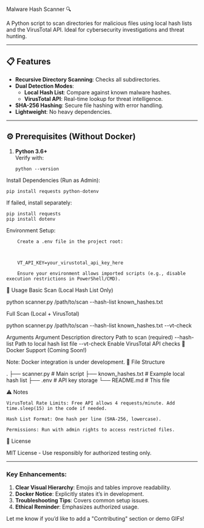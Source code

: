 Malware Hash Scanner 🔍

A Python script to scan directories for malicious files using local hash lists and the VirusTotal API. Ideal for cybersecurity investigations and threat hunting.

---

## 📋 Features
- **Recursive Directory Scanning**: Checks all subdirectories.
- **Dual Detection Modes**:
  - **Local Hash List**: Compare against known malware hashes.
  - **VirusTotal API**: Real-time lookup for threat intelligence.
- **SHA-256 Hashing**: Secure file hashing with error handling.
- **Lightweight**: No heavy dependencies.

---

## ⚙️ Prerequisites (Without Docker)
1. **Python 3.6+**  
   Verify with:  
   ```
   python --version

  Install Dependencies (Run as Admin):
    
    

    pip install requests python-dotenv

  If failed, install separately:
    
    

    pip install requests
    pip install dotenv

 Environment Setup:

        Create a .env file in the project root:
        
        

        VT_API_KEY=your_virustotal_api_key_here

        Ensure your environment allows imported scripts (e.g., disable execution restrictions in PowerShell/CMD).

🚀 Usage
Basic Scan (Local Hash List Only)



python scanner.py /path/to/scan --hash-list known_hashes.txt

Full Scan (Local + VirusTotal)



python scanner.py /path/to/scan --hash-list known_hashes.txt --vt-check

Arguments
Argument	Description
directory	Path to scan (required)
--hash-list	Path to local hash list file
--vt-check	Enable VirusTotal API checks
🐋 Docker Support (Coming Soon!)

Note: Docker integration is under development.
📂 File Structure


.
├── scanner.py             # Main script
├── known_hashes.txt       # Example local hash list
├── .env                   # API key storage
└── README.md              # This file

⚠️ Notes

    VirusTotal Rate Limits: Free API allows 4 requests/minute. Add time.sleep(15) in the code if needed.

    Hash List Format: One hash per line (SHA-256, lowercase).

    Permissions: Run with admin rights to access restricted files.

📜 License

MIT License - Use responsibly for authorized testing only.



---

### Key Enhancements:
1. **Clear Visual Hierarchy**: Emojis and tables improve readability.
2. **Docker Notice**: Explicitly states it’s in development.
3. **Troubleshooting Tips**: Covers common setup issues.
4. **Ethical Reminder**: Emphasizes authorized usage.

Let me know if you’d like to add a "Contributing" section or demo GIFs!

